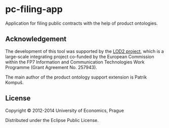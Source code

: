 # pc-filing-app

Application for filing public contracts with the help of product ontologies.

## Acknowledgement

The development of this tool was supported by the [LOD2 project](http://lod2.eu/), which is a large-scale integrating project co-funded by the European Commission within the FP7 Information and Communication Technologies Work Programme (Grant Agreement No. 257943).

The main author of the product ontology support extension is Patrik Kompuš.

## License

Copyright &copy; 2012-2014 University of Economics, Prague

Distributed under the Eclipse Public License.
